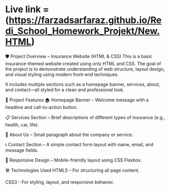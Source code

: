 # Live link = (https://farzadsarfaraz.github.io/Redi_School_Homework_Projekt/New.HTML)

🛡️ Project Overview – Insurance Website (HTML & CSS)
This is a basic insurance-themed website created using only HTML and CSS. The goal of the project is to demonstrate understanding of web structure, layout design, and visual styling using modern front-end techniques.

It includes multiple sections such as a homepage banner, services, about, and contact—all styled for a clean and professional look.

📄 Project Features
🏠 Homepage Banner – Welcome message with a headline and call-to-action button.

📋 Services Section – Brief descriptions of different types of insurance (e.g., health, car, life).

👤 About Us – Small paragraph about the company or service.

📞 Contact Section – A simple contact form layout with name, email, and message fields.

📱 Responsive Design – Mobile-friendly layout using CSS Flexbox.

🛠️ Technologies Used
HTML5 – For structuring all page content.

CSS3 – For styling, layout, and responsive behavior.
